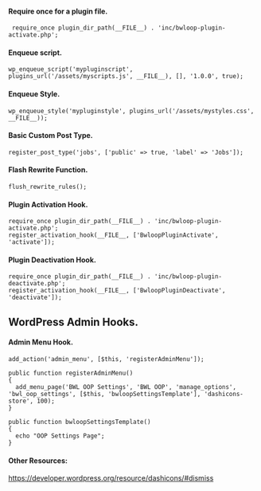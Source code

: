 <h4>Require once for a plugin file.</h4>

<pre><code> require_once plugin_dir_path(__FILE__) . 'inc/bwloop-plugin-activate.php';</code></pre>


<h4>Enqueue script.</h4>

<pre><code>wp_enqueue_script('mypluginscript', plugins_url('/assets/myscripts.js', __FILE__), [], '1.0.0', true);</code></pre>


<h4>Enqueue Style.</h4>

<pre><code>wp_enqueue_style('mypluginstyle', plugins_url('/assets/mystyles.css', __FILE__));</code></pre>


<h4>Basic Custom Post Type.</h4>

<pre><code>register_post_type('jobs', ['public' => true, 'label' => 'Jobs']);</code></pre>


<h4>Flash Rewrite Function.</h4>

<pre><code>flush_rewrite_rules();</code></pre>

<h4>Plugin Activation Hook.</h4>

<pre><code>require_once plugin_dir_path(__FILE__) . 'inc/bwloop-plugin-activate.php';
register_activation_hook(__FILE__, ['BwloopPluginActivate', 'activate']);</code></pre>

<h4>Plugin Deactivation Hook.</h4>

<pre><code>require_once plugin_dir_path(__FILE__) . 'inc/bwloop-plugin-deactivate.php';
register_activation_hook(__FILE__, ['BwloopPluginDeactivate', 'deactivate']);</code></pre>

<h2>WordPress Admin Hooks.</h2>

<h4>Admin Menu Hook.</h4>

<pre><code>add_action('admin_menu', [$this, 'registerAdminMenu']);

public function registerAdminMenu()
{
  add_menu_page('BWL OOP Settings', 'BWL OOP', 'manage_options', 'bwl_oop_settings', [$this, 'bwloopSettingsTemplate'], 'dashicons-store', 100);
}

public function bwloopSettingsTemplate()
{
  echo "OOP Settings Page";
}</code></pre>


<h4>Other Resources: </h4>

https://developer.wordpress.org/resource/dashicons/#dismiss